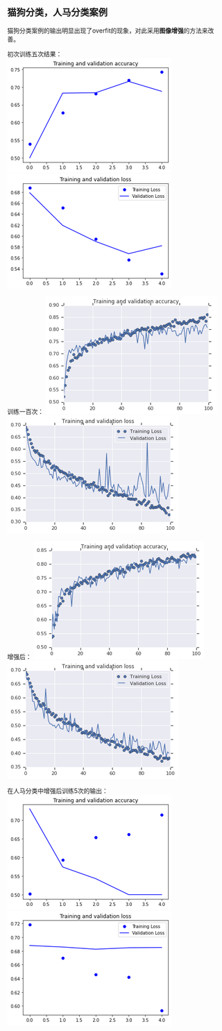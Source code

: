 ## 猫狗分类，人马分类案例

猫狗分类案例的输出明显出现了overfit的现象，对此采用**图像增强**的方法来改善。

初次训练五次结果：
![c6p1](https://github.com/MinxuanQin/pics/blob/master/tensorflow_prac/c6p1_o1.png)
![c6p2](https://github.com/MinxuanQin/pics/blob/master/tensorflow_prac/c6p2_o2.png)

训练一百次：
![c6p3](https://github.com/MinxuanQin/pics/blob/master/tensorflow_prac/c6p3.png)
![c6p4](https://github.com/MinxuanQin/pics/blob/master/tensorflow_prac/c6p4.png)

增强后：
![c6p5](https://github.com/MinxuanQin/pics/blob/master/tensorflow_prac/c6p5.png)
![c6p6](https://github.com/MinxuanQin/pics/blob/master/tensorflow_prac/c6p6.png)

在人马分类中增强后训练5次的输出：
![c6p7](https://github.com/MinxuanQin/pics/blob/master/tensorflow_prac/c6p7.png)
![c6p8](https://github.com/MinxuanQin/pics/blob/master/tensorflow_prac/c6p8.png)
